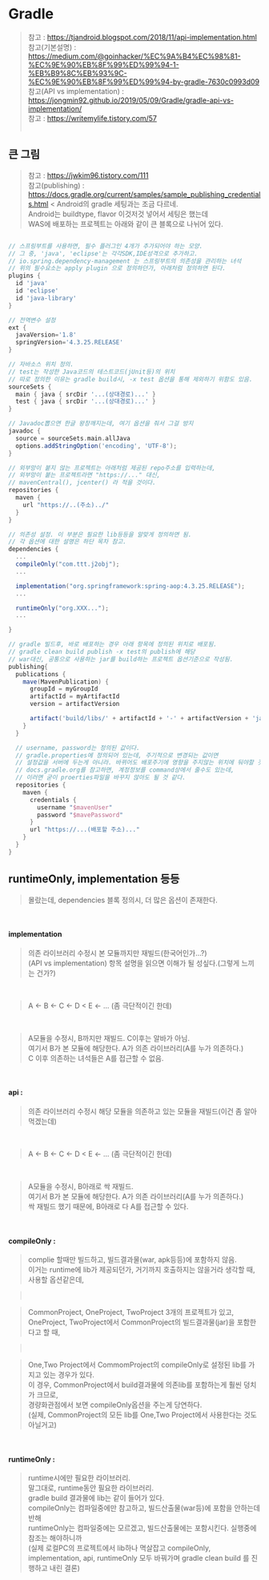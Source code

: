 # Gradle
> 참고 : https://tjandroid.blogspot.com/2018/11/api-implementation.html <br>
> 참고(기본설명) : https://medium.com/@goinhacker/%EC%9A%B4%EC%98%81-%EC%9E%90%EB%8F%99%ED%99%94-1-%EB%B9%8C%EB%93%9C-%EC%9E%90%EB%8F%99%ED%99%94-by-gradle-7630c0993d09 <br>
> 참고(API vs implementation) : https://jongmin92.github.io/2019/05/09/Gradle/gradle-api-vs-implementation/ <br>
> 참고 : https://writemylife.tistory.com/57 <br>
> <br>
> 

## 큰 그림
> 참고 : https://jwkim96.tistory.com/111 <br>
> 참고(publishing) : https://docs.gradle.org/current/samples/sample_publishing_credentials.html <
> Android의 gradle 세팅과는 조금 다르네.   
> Android는 buildtype, flavor 이것저것 넣어서 세팅은 했는데   
> WAS에 배포하는 프로젝트는 아래와 같이 큰 블록으로 나뉘어 있다.   

```gradle

// 스프링부트를 사용하면, 필수 플러그인 4개가 추가되어야 하는 모양.
// 그 중, 'java', 'eclipse'는 각각SDK,IDE성격으로 추가하고.
// io.spring.dependency-management 는 스프링부트의 의존성을 관리하는 녀석
// 위의 필수요소는 apply plugin 으로 정의하던가, 아래처럼 정의하면 된다.
plugins {
  id 'java'
  id 'eclipse'
  id 'java-library'
}

// 전역변수 설정
ext {
  javaVersion='1.8'
  springVersion='4.3.25.RELEASE'
}

// 자바소스 위치 정의.
// test는 작성한 Java코드의 테스트코드(jUnit등)의 위치
// 따로 정의한 이유는 gradle build시, -x test 옵션을 통해 제외하기 위함도 있음.
sourceSets {
  main { java { srcDir '...(상대경로)...' }
  test { java { srcDir '...(상대경로)...' }
}

// Javadoc뽑으면 한글 왕창깨지는데, 여기 옵션을 줘서 그걸 방지
javadoc { 
  source = sourceSets.main.allJava
  options.addStringOption('encoding', 'UTF-8');
}

// 외부망이 붙지 않는 프로젝트는 아래처럼 제공된 repo주소를 입력하는데,   
// 외부망이 붙는 프로젝트라면 "https://..." 대신,   
// mavenCentral(), jcenter() 라 적을 것이다.
repositories {
  maven {
    url "https://..(주소)../"
  }
}

// 의존성 설정. 이 부분은 필요한 lib등등을 알맞게 정의하면 됨.
// 각 옵션에 대한 설명은 하단 목차 참고.
dependencies {
  ...
  compileOnly("com.ttt.j2obj");
  ...

  implementation("org.springframework:spring-aop:4.3.25.RELEASE");
  ...

  runtimeOnly("org.XXX...");
  ...

}

// gradle 빌드후, 바로 배포하는 경우 아래 항목에 정의된 위치로 배포됨.
// gradle clean build publish -x test의 publish에 해당
// war대신, 공통으로 사용하는 jar를 build하는 프로젝트 옵션기준으로 작성됨.
publishing{
  publications {
    mave(MavenPublication) {
      groupId = myGroupId
      artifactId = myArtifactId
      version = artifactVersion

      artifact('build/libs/' + artifactId + '-' + artifactVersion + 'jar') { extension 'jar' }
    }
  }

  // username, password는 정의된 값이다. 
  // gradle.properties에 정의되어 있는데, 주기적으로 변경되는 값이면
  // 설정값을 서버에 두는게 아니라. 바뀌어도 배포주기에 영향을 주지않는 위치에 둬야할 것 같다.
  // docs.gradle.org를 참고하면, 계정정보를 command상에서 줄수도 있는데, 
  // 이러면 굳이 proerties파일을 바꾸지 않아도 될 것 같다.
  repositories {
    maven {
      credentials {
        username "$mavenUser"
        password "$mavePassword"
      }
      url "https://...(배포할 주소)..."
    }
  }
}

```

## runtimeOnly, implementation 등등
> 몰랐는데, dependencies 블록 정의시, 더 많은 옵션이 존재한다.   

<br>

#### implementation
> 의존 라이브러리 수정시 본 모듈까지만 재빌드(한국어인가...?)      
> (API vs implementation) 항목 설명을 읽으면 이해가 될 성싶다.(그렇게 느끼는 건가?)   
<br>

> A <- B <- C <- D < E <- ... (좀 극단적이긴 한데)   
<br>

> A모듈을 수정시, B까지만 재빌드. C이후는 알바가 아님.   
> 여기서 B가 본 모듈에 해당한다. A가 의존 라이브러리(A를 누가 의존하다.)   
> C 이후 의존하는 녀석들은 A를 접근할 수 없음.   

<br>

#### api :   
> 의존 라이브러리 수정시 해당 모듈을 의존하고 있는 모듈을 재빌드(이건 좀 알아먹겠는데)   
<br>

> A <- B <- C <- D < E <- ... (좀 극단적이긴 한데)   
<br>

> A모듈을 수정시, B아래로 싹 재빌드.   
> 여기서 B가 본 모듈에 해당한다. A가 의존 라이브러리(A를 누가 의존하다.)   
> 싹 재빌드 했기 때문에, B아래로 다 A를 접근할 수 있다.   

<br>

#### compileOnly :   
> complie 할때만 빌드하고, 빌드결과물(war, apk등등)에 포함하지 않음.   
> 이거는 runtime에 lib가 제공되던가, 거기까지 호출하지는 않을거라 생각할 때,   
> 사용할 옵션같은데,   

> <br>

> CommonProject, OneProject, TwoProject 3개의 프로젝트가 있고,   
> OneProject, TwoProject에서 CommonProject의 빌드결과물(jar)을 포함한다고 할 때,   

> <br>

> One,Two Project에서 CommomProject의 compileOnly로 설정된 lib를 가지고 있는 경우가 있다.   
> 이 경우, CommonProject에서 build결과물에 의존lib를 포함하는게 훨씬 덩치가 크므로,   
> 경량화관점에서 보면 compileOnly옵션을 주는게 당연하다.   
> (실제, CommonProject의 모든 lib를 One,Two Project에서 사용한다는 것도 아닐거고)   
<br>

#### runtimeOnly :   
> runtime시에만 필요한 라이브러리.   
> 말그대로, runtime동안 필요한 라이브러리.   
> gradle build 결과물에 lib는 같이 들어가 있다.   
> compileOnly는 컴파일중에만 참고하고, 빌드산출물(war등)에 포함을 안하는데 반해   
> runtimeOnly는 컴파일중에는 모르겠고, 빌드산출물에는 포함시킨다. 실행중에 참조는 해야하니까   
> (실제 로컬PC의 프로젝트에서 lib하나 멱살잡고 compileOnly, implementation, api, runtimeOnly 모두 바꿔가며 gradle clean build 를 진행하고 내린 결론)   
